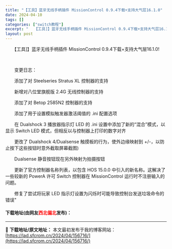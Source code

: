 ```yaml
---
title: "【工具】蓝牙无线手柄插件 MissionControl 0.9.4下载+支持大气层16.1.0"
date: 2024-04-10
tags: []
categories: ["switch教程"]
excerpt: "　　【工具]】蓝牙无线手柄插件 MissionControl 0.9.4下载+支持大气层16.1.0! &nbsp; 　　变更日志： 　　添加了对 Steelseries Stratus XL 控制器的支持 　　新增对八位堂旗舰版 2.4G 无线控制器的支持 　　添加了对 Betop 2585N2 &hellip;"
layout: post
---
```


 <p>　　【工具]】蓝牙无线手柄插件 MissionControl 0.9.4下载+支持大气层16.1.0!</p> <p>&nbsp;</p> <p>　　变更日志：</p> <p>　　添加了对 Steelseries Stratus XL 控制器的支持</p> <p>　　新增对八位堂旗舰版 2.4G 无线控制器的支持</p> <p>　　添加了对 Betop 2585N2 控制器的支持</p> <p>　　添加了用于设置模拟触发器激活阈值的 .ini 配置选项</p> <p>　　在 Dualshock 3 播放器指示灯 LED 的 .ini 设置中添加了新的&ldquo;混合&rdquo;模式，以显示 Switch LED 模式，但相反以与控制器上打印的数字对齐</p> <p>　　更改了 Dualshock 4/Dualsense 触摸板的行为，使外边缘映射到 +/-，以防止按下这些按钮时意外截取屏幕截图)</p> <p>　　Dualsense 静音按钮现在另外映射为拍摄按钮</p> <p>　　更新了官方控制器名称列表，以包含 HOS 15.0.0 中引入的新名称。这解决了一些较新的 PowerA 许可 Switch 控制器在 MissionControl 运行时不注册输入的问题。</p> <p>　　修复了尝试将玩家 LED 指示灯设置为闪烁时可能导致控制台发送垃圾命令的错误&quot;&nbsp;</p> <p><h4>下载地址(由网友<font color="red">西北偏北</font>发布)：</h4></p> 

---
📖 **下载地址/原文地址：** 本文最初发布于我的博客网站：[https://lad.sfcrom.cn/2024/04/156716/](https://lad.sfcrom.cn/2024/04/156716/)
